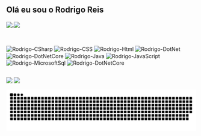 ## Olá eu sou o Rodrigo Reis 

<a href="https://github.com/rodrigoreis99/github-readme-stats">
  <img height=200 align="center" src="https://github-readme-stats.vercel.app/api?username=rodrigoreis99&show_icons=true&theme=transparent" />
</a>
<a href="https://github.com/rodrigoreis99/convoychat">
  <img height=200 align="center" src="https://github-readme-stats.vercel.app/api/top-langs?username=rodrigoreis99&layout=compact&langs_count=8&card_width=320&theme=transparent" />
</a>

##

<div style ="display": inline_block"><br>
<img align="center" alt="Rodrigo-CSharp" height="40", width="40" src="https://cdn.jsdelivr.net/gh/devicons/devicon/icons/csharp/csharp-original.svg">
<img align="center" alt="Rodrigo-CSS" height="40", width="40" src="https://cdn.jsdelivr.net/gh/devicons/devicon/icons/css3/css3-plain-wordmark.svg">
<img align="center" alt="Rodrigo-Html" height="40", width="40" src="https://cdn.jsdelivr.net/gh/devicons/devicon/icons/html5/html5-plain-wordmark.svg">
<img align="center" alt="Rodrigo-DotNet" height="40", width="40" src="https://cdn.jsdelivr.net/gh/devicons/devicon/icons/dot-net/dot-net-original-wordmark.svg">
<img align="center" alt="Rodrigo-DotNetCore" height="40", width="40" src="https://cdn.jsdelivr.net/gh/devicons/devicon/icons/dotnetcore/dotnetcore-plain.svg">
<img align="center" alt="Rodrigo-Java" height="40", width="40" src="https://cdn.jsdelivr.net/gh/devicons/devicon/icons/java/java-original-wordmark.svg">
<img align="center" alt="Rodrigo-JavaScript" height="40", width="40" src="https://cdn.jsdelivr.net/gh/devicons/devicon/icons/javascript/javascript-plain.svg">
<img align="center" alt="Rodrigo-MicrosoftSql" height="40", width="40" src="https://cdn.jsdelivr.net/gh/devicons/devicon/icons/microsoftsqlserver/microsoftsqlserver-plain-wordmark.svg">
<img align="center" alt="Rodrigo-DotNetCore" height="40", width="40" src="https://cdn.jsdelivr.net/gh/devicons/devicon/icons/github/github-original-wordmark.svg">
</div>

##
<div>
  <a href = "mailto:rodrigo.reis.prado@gmail.com"><img src="https://img.shields.io/badge/Gmail-D14836?style=for-the-badge&logo=gmail&logoColor=white" target="_blanck"></a>
  <a href = "https://www.linkedin.com/in/rodrigo-reis-prado-9aabb9170/" target="_blank"><img src="https://img.shields.io/badge/LinkedIn-0077B5?style=for-the-                  badge&logo=linkedin&logoColor=white" target="_blank"></a>  

  ![Snake animation](https://github.com/rodrigoreis99/rodrigoreis99/blob/output/github-contribution-grid-snake.svg)

 
</div>
